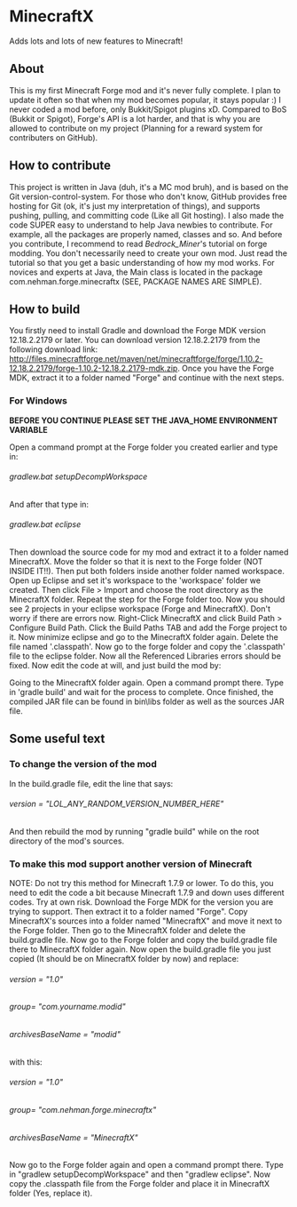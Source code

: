 # MinecraftX
Adds lots and lots of new features to Minecraft!
## About
This is my first Minecraft Forge mod and it's never fully complete. I plan to update it often so that when my mod becomes popular, it stays popular :) I never coded a mod before, only Bukkit/Spigot plugins xD. Compared to BoS (Bukkit or Spigot), Forge's API is a lot harder, and that is why you are allowed to contribute on my project (Planning for a reward system for contributers on GitHub).
## How to contribute
This project is written in Java (duh, it's a MC mod bruh), and is based on the Git version-control-system. For those who don't know, GitHub provides free hosting for Git (ok, it's just my interpretation of things), and supports pushing, pulling, and committing code (Like all Git hosting). I also made the code SUPER easy to understand to help Java newbies to contribute. For example, all the packages are properly named, classes and so. And before you contribute, I recommend to read _Bedrock_Miner_'s tutorial on forge modding. You don't necessarily need to create your own mod. Just read the tutorial so that you get a basic understanding of how my mod works. For novices and experts at Java, the Main class is located in the package com.nehman.forge.minecraftx (SEE, PACKAGE NAMES ARE SIMPLE).
## How to build
You firstly need to install Gradle and download the Forge MDK version 12.18.2.2179 or later. You can download version 12.18.2.2179 from the following download link: http://files.minecraftforge.net/maven/net/minecraftforge/forge/1.10.2-12.18.2.2179/forge-1.10.2-12.18.2.2179-mdk.zip. Once you have the Forge MDK, extract it to a folder named "Forge" and continue with the next steps.
### For Windows
**BEFORE YOU CONTINUE PLEASE SET THE JAVA_HOME ENVIRONMENT VARIABLE**

Open a command prompt at the Forge folder you created earlier and type in:

###### gradlew.bat setupDecompWorkspace

And after that type in:

###### gradlew.bat eclipse

Then download the source code for my mod and extract it to a folder named MinecraftX. Move the folder so that it is next to the Forge folder (NOT INSIDE IT!!). Then put both folders inside another folder named workspace. Open up Eclipse and set it's workspace to the 'workspace' folder we created. Then click File > Import and choose the root directory as the MinecraftX folder. Repeat the step for the Forge folder too. Now you should see 2 projects in your eclipse workspace (Forge and MinecraftX). Don't worry if there are errors now. Right-Click MinecraftX and click Build Path > Configure Build Path. Click the Build Paths TAB and add the Forge project to it. Now minimize eclipse and go to the MinecraftX folder again. Delete the file named '.classpath'. Now go to the forge folder and copy the '.classpath' file to the eclipse folder. Now all the Referenced Libraries errors should be fixed. Now edit the code at will, and just build the mod by:

Going to the MinecraftX folder again. Open a command prompt there. Type in 'gradle build' and wait for the process to complete. Once finished, the compiled JAR file can be found in bin\libs folder as well as the sources JAR file.

## Some useful text
### To change the version of the mod
In the build.gradle file, edit the line that says:
###### version = "LOL_ANY_RANDOM_VERSION_NUMBER_HERE"
And then rebuild the mod by running "gradle build" while on the root directory of the mod's sources.

### To make this mod support another version of Minecraft
NOTE: Do not try this method for Minecraft 1.7.9 or lower. To do this, you need to edit the code a bit because Minecraft 1.7.9 and down uses different codes. Try at own risk.
Download the Forge MDK for the version you are trying to support. Then extract it to a folder named "Forge". Copy MinecraftX's sources into a folder named "MinecraftX" and move it next to the Forge folder. Then go to the MinecraftX folder and delete the build.gradle file. Now go to the Forge folder and copy the build.gradle file there to MinecraftX folder again. Now open the build.gradle file you just copied (It should be on MinecraftX folder by now) and replace:

###### version = "1.0"
###### group= "com.yourname.modid"
###### archivesBaseName = "modid"

with this:

###### version = "1.0"
###### group= "com.nehman.forge.minecraftx"
###### archivesBaseName = "MinecraftX"

Now go to the Forge folder again and open a command prompt there. Type in "gradlew setupDecompWorkspace" and then "gradlew eclipse". Now copy the .classpath file from the Forge folder and place it in MinecraftX folder (Yes, replace it).
